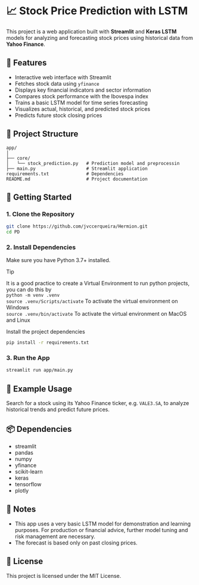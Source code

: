 # 📈 Stock Price Prediction with LSTM

This project is a web application built with **Streamlit** and **Keras LSTM** models for analyzing and forecasting stock prices using historical data from **Yahoo Finance**.

## 🧠 Features

- Interactive web interface with Streamlit
- Fetches stock data using `yfinance`
- Displays key financial indicators and sector information
- Compares stock performance with the Ibovespa index
- Trains a basic LSTM model for time series forecasting
- Visualizes actual, historical, and predicted stock prices
- Predicts future stock closing prices

## 📁 Project Structure

```
app/
│
├── core/
│   └── stock_prediction.py   # Prediction model and preprocessin   
├── main.py                   # Streamlit application
requirements.txt              # Dependencies
README.md                     # Project documentation
```

## 🚀 Getting Started

### 1. Clone the Repository

```bash
git clone https://github.com/jvccerqueira/Hermion.git
cd PD
```

### 2. Install Dependencies

Make sure you have Python 3.7+ installed.
>[!TIP]
> It is a good practice to create a Virtual Environment to run python projects, you can do this by  
>```python -m venv .venv```  
>```source .venv/Scripts/activate``` To activate the virtual environment on Windows  
>```source .venv/bin/activate``` To activate the virtual environment on MacOS and Linux

Install the project dependencies
```bash
pip install -r requirements.txt
```

### 3. Run the App

```bash
streamlit run app/main.py
```

## 🧪 Example Usage

Search for a stock using its Yahoo Finance ticker, e.g. `VALE3.SA`, to analyze historical trends and predict future prices.

## 📦 Dependencies

- streamlit
- pandas
- numpy
- yfinance
- scikit-learn
- keras
- tensorflow
- plotly

## 📌 Notes

- This app uses a very basic LSTM model for demonstration and learning purposes. For production or financial advice, further model tuning and risk management are necessary.
- The forecast is based only on past closing prices.

## 📄 License

This project is licensed under the MIT License.
